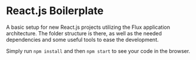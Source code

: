 # React.js Boilerplate

A basic setup for new React.js projects utilizing the Flux application architecture. The folder structure is there, as well as the needed dependencies and some useful tools to ease the development.

Simply run `npm install` and then `npm start` to see your code in the browser.